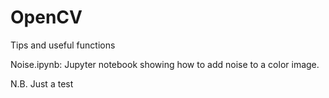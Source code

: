 # OpenCV
Tips and useful functions

Noise.ipynb: Jupyter notebook showing how to add noise to a color image.


N.B. Just a test
